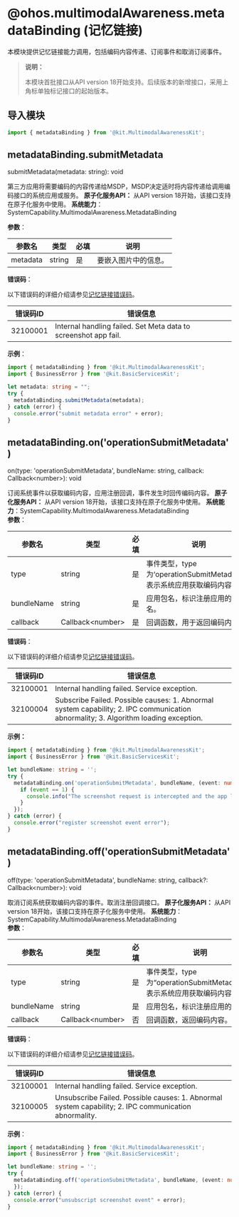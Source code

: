 # @ohos.multimodalAwareness.metadataBinding (记忆链接)
<!--Kit: Multimodal Awareness Kit-->
<!--Subsystem: Msdp-->
<!--Owner: @codexu62-->
<!--Designer: @yuxiaoyang-->
<!--Tester: @zhaodengqi-->
<!--Adviser: @hu-zhiqiong-->

本模块提供记忆链接能力调用，包括编码内容传递、订阅事件和取消订阅事件。

> **说明：**
>
> 本模块首批接口从API version 18开始支持。后续版本的新增接口，采用上角标单独标记接口的起始版本。


## 导入模块
```ts
import { metadataBinding } from '@kit.MultimodalAwarenessKit';
```

## metadataBinding.submitMetadata
submitMetadata(metadata: string): void

第三方应用将需要编码的内容传递给MSDP，MSDP决定适时将内容传递给调用编码接口的系统应用或服务。
**原子化服务API：** 从API version 18开始，该接口支持在原子化服务中使用。
**系统能力**：SystemCapability.MultimodalAwareness.MetadataBinding

**参数**：

| 参数名   | 类型                             | 必填 | 说明                                                         |
| -------- | -------------------------------- | ---- | ------------------------------------------------------------ |
| metadata     | string                           | 是   | 要嵌入图片中的信息。 |

**错误码**：  

以下错误码的详细介绍请参见[记忆链接错误码](errorcode-metadataBinding.md)。

| 错误码ID | 错误信息                                                     |
| -------- | ------------------------------------------------------------ |
| 32100001 | Internal handling failed. Set Meta data to screenshot app fail. |

**示例**：

```ts
import { metadataBinding } from '@kit.MultimodalAwarenessKit';
import { BusinessError } from '@kit.BasicServicesKit';

let metadata: string = "";
try {
  metadataBinding.submitMetadata(metadata);
} catch (error) {
  console.error("submit metadata error" + error);
}
```

## metadataBinding.on('operationSubmitMetadata')
on(type: 'operationSubmitMetadata', bundleName: string, callback: Callback&lt;number&gt;): void

订阅系统事件以获取编码内容，应用注册回调，事件发生时回传编码内容。
**原子化服务API：** 从API version 18开始，该接口支持在原子化服务中使用。
**系统能力**：SystemCapability.MultimodalAwareness.MetadataBinding  
**参数**： 

| 参数名   | 类型                             | 必填 | 说明                                                         |
| -------- | -------------------------------- | ---- | ------------------------------------------------------------ |
|type| string|是|事件类型，type为‘operationSubmitMetadata’，表示系统应用获取编码内容。|
|bundleName|string|是|应用包名，标识注册应用的包名。|
|callback|Callback&lt;number&gt;|是|回调函数，用于返回编码内容。| 

**错误码**：

以下错误码的详细介绍请参见[记忆链接错误码](errorcode-metadataBinding.md)。

| 错误码ID | 错误信息                                                     |
| -------- | ------------------------------------------------------------ |
| 32100001 | Internal handling failed. Service exception. |
| 32100004 | Subscribe Failed. Possible causes: 1. Abnormal system capability; 2. IPC communication abnormality; 3. Algorithm loading exception. |

**示例：**  
```ts
import { metadataBinding } from '@kit.MultimodalAwarenessKit';
import { BusinessError } from '@kit.BasicServicesKit';

let bundleName: string = '';
try {
  metadataBinding.on('operationSubmitMetadata', bundleName, (event: number) => {
    if (event == 1) {
      console.info("The screenshot request is intercepted and the app link is obtained");
    }
  });
} catch (error) {
  console.error("register screenshot event error");
}
```


## metadataBinding.off('operationSubmitMetadata')
off(type: 'operationSubmitMetadata', bundleName: string, callback?: Callback&lt;number&gt;): void

取消订阅系统获取编码内容的事件。取消注册回调接口。
**原子化服务API：** 从API version 18开始，该接口支持在原子化服务中使用。
**系统能力**：SystemCapability.MultimodalAwareness.MetadataBinding  
**参数**：

| 参数名   | 类型                             | 必填 | 说明                                                         |
| -------- | -------------------------------- | ---- | ------------------------------------------------------------ |
|type|string|是|事件类型，type为“operationSubmitMetadata”，表示系统应用获取编码内容。|
|bundleName|string|是|应用包名，标识注册应用的包名。|
|callback|Callback&lt;number&gt;|否|回调函数，返回编码内容。|

**错误码**：  

以下错误码的详细介绍请参见[记忆链接错误码](errorcode-metadataBinding.md)。

| 错误码ID | 错误信息                                                     |
| -------- | ------------------------------------------------------------ |
| 32100001 | Internal handling failed. Service exception. |
| 32100005 | Unsubscribe Failed. Possible causes: 1. Abnormal system capability; 2. IPC communication abnormality. |

**示例**：

```ts
import { metadataBinding } from '@kit.MultimodalAwarenessKit';
import { BusinessError } from '@kit.BasicServicesKit';

let bundleName: string = '';
try {
  metadataBinding.off('operationSubmitMetadata', bundleName, (event: number) => {
  });
} catch (error) {
  console.error("unsubscript screenshot event" + error);
}
```